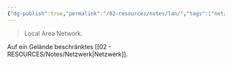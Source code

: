 ```yaml
---
{"dg-publish":true,"permalink":"/02-resources/notes/lan/","tags":["netzwerk"],"noteIcon":"","updated":"2025-07-12T13:31:41.000+02:00"}
---
```


> Local Area Network.

Auf ein Gelände beschränktes [[02 - RESOURCES/Notes/Netzwerk\|Netzwerk]].